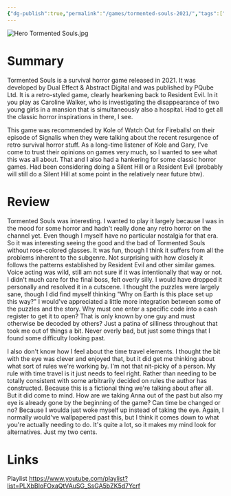 ```yaml
---
{"dg-publish":true,"permalink":"/games/tormented-souls-2021/","tags":["LP"],"created":"2024-01-08","updated":"2024-08-05"}
---
```



![Hero Tormented Souls.jpg](/img/user/Attachments/Hero%20Tormented%20Souls.jpg)

# Summary

Tormented Souls is a survival horror game released in 2021. It was developed by Dual Effect & Abstract Digital and was published by PQube Ltd. It is a retro-styled game, clearly hearkening back to Resident Evil. In it you play as Caroline Walker, who is investigating the disappearance of two young girls in a mansion that is simultaneously also a hospital. Had to get all the classic horror inspirations in there, I see.

This game was recommended by Kole of Watch Out for Fireballs! on their episode of Signalis when they were talking about the recent resurgence of retro survival horror stuff. As a long-time listener of Kole and Gary, I've come to trust their opinions on games very much, so I wanted to see what this was all about. That and I also had a hankering for some classic horror games. Had been considering doing a Silent Hill or a Resident Evil (probably will still do a Silent Hill at some point in the relatively near future btw).

# Review

Tormented Souls was interesting. I wanted to play it largely because I was in the mood for some horror and hadn't really done any retro horror on the channel yet. Even though I myself have no particular nostalgia for that era. So it was interesting seeing the good and the bad of Tormented Souls without rose-colored glasses. It was fun, though I think it suffers from all the problems inherent to the subgenre. Not surprising with how closely it follows the patterns established by Resident Evil and other similar games. Voice acting was wild, still am not sure if it was intentionally that way or not. I didn't much care for the final boss, felt overly silly. I would have dropped it personally and resolved it in a cutscene. I thought the puzzles were largely sane, though I did find myself thinking "Why on Earth is this place set up this way?" I would've appreciated a little more integration between some of the puzzles and the story. Why must one enter a specific code into a cash register to get it to open? That is only known by one guy and must otherwise be decoded by others? Just a patina of silliness throughout that took me out of things a bit. Never overly bad, but just some things that I found some difficulty looking past.

I also don't know how I feel about the time travel elements. I thought the bit with the eye was clever and enjoyed that, but it did get me thinking about what sort of rules we're working by. I'm not that nit-picky of a person. My rule with time travel is it just needs to feel right. Rather than needing to be totally consistent with some arbitrarily decided on rules the author has constructed. Because this is a fictional thing we're talking about after all. But it did come to mind. How are we taking Anna out of the past but also my eye is already gone by the beginning of the game? Can time be changed or no? Because I woulda just woke myself up instead of taking the eye. Again, I normally would've wallpapered past this, but I think it comes down to what you're actually needing to do. It's quite a lot, so it makes my mind look for alternatives. Just my two cents.

# Links

Playlist https://www.youtube.com/playlist?list=PLXbBIoFOxaQtVAuSG_SsGA5bZK5d7Ycrf
